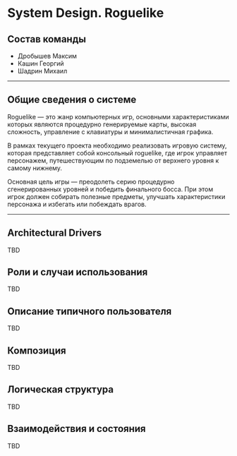 # System Design. Roguelike

## Состав команды

* Дробышев Максим
* Кашин Георгий
* Шадрин Михаил

___

## Общие сведения о системе

Roguelike — это жанр компьютерных игр, основными характеристиками которых являются процедурно генерируемые карты,
высокая сложность, управление с клавиатуры и минималистичная графика.

В рамках текущего проекта необходимо реализовать игровую систему, которая представляет собой консольный roguelike, где
игрок управляет персонажем, путешествующим по подземелью от верхнего уровня к самому нижнему.

Основная цель игры — преодолеть серию процедурно сгенерированных уровней и победить финального босса. При этом игрок
должен собирать полезные предметы, улучшать характеристики персонажа и избегать или побеждать врагов.

___

## Architectural Drivers

TBD

## Роли и случаи использования

TBD

## Описание типичного пользователя

TBD

## Композиция

TBD

## Логическая структура

TBD

## Взаимодействия и состояния

TBD
